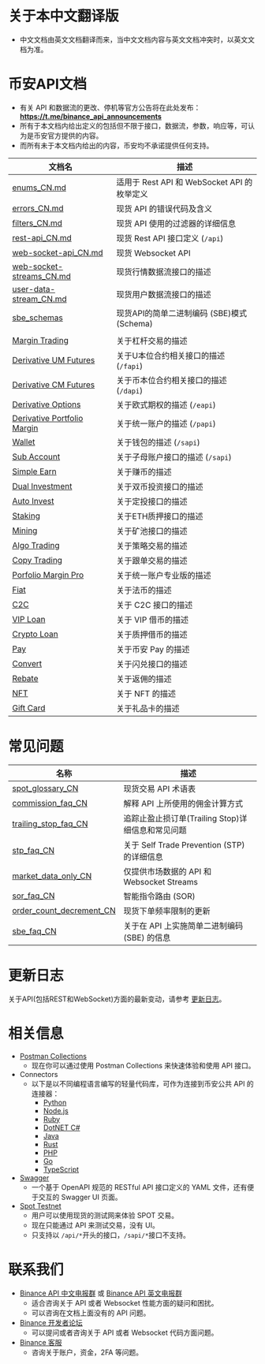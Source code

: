 # 关于本中文翻译版
* 中文文档由英文文档翻译而来，当中文文档内容与英文文档冲突时，以英文文档为准。

# 币安API文档
* 有关 API 和数据流的更改、停机等官方公告将在此处发布：**https://t.me/binance_api_announcements**
* 所有于本文档内给出定义的包括但不限于接口，数据流，参数，响应等，可认为是币安官方提供的内容。
* 而所有未于本文档内给出的内容，币安均不承诺提供任何支持。

文档名 | 描述
------------ | ------------
[enums_CN.md](./enums_CN.md)      | 适用于 Rest API 和 WebSocket API 的枚举定义
[errors_CN.md](./errors_CN.md)     | 现货 API 的错误代码及含义
[filters_CN.md](./filters_CN.md)   | 现货 API 使用的过滤器的详细信息
[rest-api_CN.md](./rest-api_CN.md) | 现货 Rest API 接口定义 (`/api`)
[web-socket-api_CN.md](./web-socket-api_CN.md)         | 现货 Websocket API
[web-socket-streams_CN.md](./web-socket-streams_CN.md) | 现货行情数据流接口的描述
[user-data-stream_CN.md](./user-data-stream_CN.md)     | 现货用户数据流接口的描述
[sbe_schemas](./sbe/schemas/) | 现货API的简单二进制编码 (SBE)模式 (Schema)
&#x0020; |
[Margin Trading](https://developers.binance.com/docs/zh-CN/margin_trading/Introduction) | 关于杠杆交易的描述
[Derivative UM Futures](https://developers.binance.com/docs/zh-CN/derivatives/usds-margined-futures/general-info) | 关于U本位合约相关接口的描述 (`/fapi`)
[Derivative CM Futures](https://developers.binance.com/docs/zh-CN/derivatives/coin-margined-futures/general-info) | 关于币本位合约相关接口的描述 (`/dapi`)
[Derivative Options](https://developers.binance.com/docs/zh-CN/derivatives/option/general-info) | 关于欧式期权的描述 (`/eapi`)
[Derivative Portfolio Margin](https://developers.binance.com/docs/zh-CN/derivatives/portfolio-margin/general-info)| 关于统一账户的描述 (`/papi`)
[Wallet](https://developers.binance.com/docs/zh-CN/wallet/Introduction) | 关于钱包的描述 (`/sapi`)
[Sub Account](https://developers.binance.com/docs/zh-CN/sub_account/Introduction)  | 关于子母账户接口的描述 (`/sapi`)
[Simple Earn](https://developers.binance.com/docs/zh-CN/simple_earn/Introduction) | 关于赚币的描述 
[Dual Investment](https://developers.binance.com/docs/binance-spot-api-docs/CHANGELOG) | 关于双币投资接口的描述 
[Auto Invest](https://developers.binance.com/docs/zh-CN/auto_invest/Introduction) | 关于定投接口的描述
[Staking](https://developers.binance.com/docs/zh-CN/staking/Introduction) | 关于ETH质押接口的描述
[Mining](https://developers.binance.com/docs/zh-CN/mining/Introduction) | 关于矿池接口的描述
[Algo Trading](https://developers.binance.com/docs/zh-CN/algo/Introduction) | 关于策略交易的描述
[Copy Trading](https://developers.binance.com/docs/zh-CN/copy_trading/Introduction) | 关于跟单交易的描述
[Porfolio Margin Pro](https://developers.binance.com/docs/zh-CN/derivatives/portfolio-margin-pro/general-info) | 关于统一账户专业版的描述
[Fiat](https://developers.binance.com/docs/zh-CN/fiat/Introduction) | 关于法币的描述|
[C2C](https://developers.binance.com/docs/zh-CN/c2c/Introduction) | 关于 C2C 接口的描述|
[VIP Loan](https://developers.binance.com/docs/zh-CN/vip_loan/Introduction) | 关于 VIP 借币的描述
[Crypto Loan](https://developers.binance.com/docs/zh-CN/crypto_loan/Introduction) | 关于质押借币的描述
[Pay](https://developers.binance.com/docs/zh-CN/binance-pay/introduction) |关于币安 Pay 的描述
[Convert](https://developers.binance.com/docs/zh-CN/convert/Introduction) | 关于闪兑接口的描述
[Rebate](https://developers.binance.com/docs/zh-CN/rebate/Introduction) | 关于返佣的描述
[NFT](https://developers.binance.com/docs/zh-CN/nft/Introduction) | 关于 NFT 的描述
[Gift Card](https://developers.binance.com/docs/zh-CN/gift_card/Introduction) | 关于礼品卡的描述

# 常见问题


名称 | 描述
------------ | ------------
[spot_glossary_CN](./faqs/spot_glossary_CN.md) | 现货交易 API 术语表
[commission_faq_CN](./faqs/commission_faq_CN.md) | 解释 API 上所使用的佣金计算方式
[trailing_stop_faq_CN](./faqs/trailing-stop-faq_CN.md)   | 追踪止盈止损订单(Trailing Stop)详细信息和常见问题
[stp_faq_CN](./faqs/stp_faq_CN.md) | 关于 Self Trade Prevention (STP) 的详细信息
[market_data_only_CN](./faqs/market_data_only_CN.md) | 仅提供市场数据的 API 和 Websocket Streams
[sor_faq_CN](./faqs/sor_faq_CN.md) | 智能指令路由 (SOR)
[order_count_decrement_CN](./faqs/order_count_decrement_CN.md) | 现货下单频率限制的更新
[sbe_faq_CN](./faqs/sbe_faq_CN.md) | 关于在 API 上实施简单二进制编码 (SBE) 的信息

# 更新日志

关于API(包括REST和WebSocket)方面的最新变动，请参考 [更新日志](./CHANGELOG_CN.md)。


# 相关信息

* [Postman Collections](https://github.com/binance/binance-api-postman)
    * 现在你可以通过使用 Postman Collections 来快速体验和使用 API 接口。
* Connectors
    * 以下是以不同编程语言编写的轻量代码库，可作为连接到币安公共 API 的连接器：
        * [Python](https://github.com/binance/binance-connector-python)
        * [Node.js](https://github.com/binance/binance-connector-node)
        * [Ruby](https://github.com/binance/binance-connector-ruby)
        * [DotNET C#](https://github.com/binance/binance-connector-dotnet)
        * [Java](https://github.com/binance/binance-connector-java)
        * [Rust](https://github.com/binance/binance-spot-connector-rust)
        * [PHP](https://github.com/binance/binance-connector-php)
        * [Go](https://github.com/binance/binance-connector-go)
        * [TypeScript](https://github.com/binance/binance-connector-typescript)
* [Swagger](https://github.com/binance/binance-api-swagger)
    * 一个基于 OpenAPI 规范的 RESTful API 接口定义的 YAML 文件，还有便于交互的 Swagger UI 页面。
* [Spot Testnet](https://testnet.binance.vision/)
    * 用户可以使用现货的测试网来体验 SPOT 交易。
    * 现在只能通过 API 来测试交易，没有 UI。
    * 只支持以 `/api/*`开头的接口，`/sapi/*`接口不支持。

# 联系我们

* [Binance API 中文电报群](https://t.me/binance_api_chinese) 或 [Binance API 英文电报群](https://t.me/binance_api_english)
    * 适合咨询关于 API 或者 Websocket 性能方面的疑问和困扰。
    * 可以咨询在文档上面没有的 API 问题。
* [Binance 开发者论坛](https://dev.binance.vision/)
    * 可以提问或者咨询关于 API 或者 Websocket 代码方面问题。
* [Binance 客服](https://www.binance.com/zh-CN/support-center)
    * 咨询关于账户，资金，2FA 等问题。
